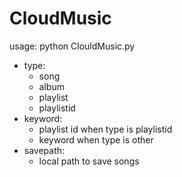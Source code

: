 CloudMusic
=================

usage:
   python ClouldMusic.py <type> <keyword> <savepath> </br>
* type:  
   * song  
   * album  
   * playlist  
   * playlistid  
* keyword:  
   * playlist id when type is playlistid  
   * keyword when type is other  
* savepath:  
   * local path to save songs  
